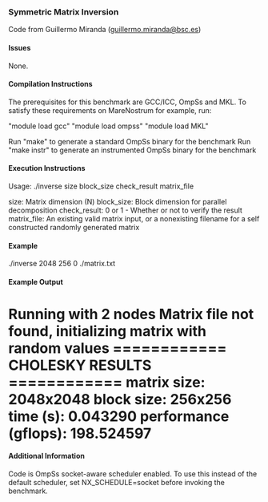 ### Symmetric Matrix Inversion ####
Code from Guillermo Miranda (guillermo.miranda@bsc.es)

#### Issues ####
None.

#### Compilation Instructions ####
The prerequisites for this benchmark are GCC/ICC, OmpSs and MKL.
To satisfy these requirements on MareNostrum for example, run:

"module load gcc"
"module load ompss"
"module load MKL"


Run "make" to generate a standard OmpSs binary for the benchmark
Run "make instr" to generate an instrumented OmpSs binary for the benchmark

#### Execution Instructions ####

Usage: ./inverse size block_size check_result matrix_file

size: Matrix dimension (N)
block_size: Block dimension for parallel decomposition
check_result: 0 or 1 - Whether or not to verify the result
matrix_file: An existing valid matrix input, or a nonexisting filename for a self constructed randomly generated matrix

#### Example ####
./inverse 2048 256 0 ./matrix.txt

#### Example Output ####
Running with 2 nodes
Matrix file not found, initializing matrix with random values
============ CHOLESKY RESULTS ============
  matrix size:          2048x2048
  block size:           256x256
  time (s):             0.043290
  performance (gflops): 198.524597
==========================================

#### Additional Information ####
Code is OmpSs socket-aware scheduler enabled. To use this instead of the default scheduler, set NX_SCHEDULE=socket before invoking the benchmark.
